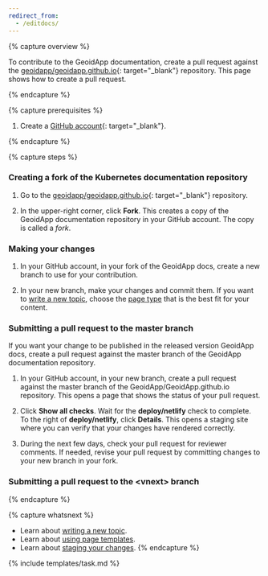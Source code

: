 ```yaml
---
redirect_from:
  - /editdocs/
---
```


{% capture overview %}

To contribute to the GeoidApp documentation, create a pull request against the
[geoidapp/geoidapp.github.io](https://github.com/geoidapp/geoidapp.github.io){: target="_blank"}
repository. This page shows how to create a pull request.

{% endcapture %}

{% capture prerequisites %}

1. Create a [GitHub account](https://github.com){: target="_blank"}.


{% endcapture %}

{% capture steps %}

### Creating a fork of the Kubernetes documentation repository

1. Go to the
[geoidapp/geoidapp.github.io](https://github.com/geoidapp/geoidapp.github.io){: target="_blank"}
repository.

1. In the upper-right corner, click **Fork**. This creates a copy of the
GeoidApp documentation repository in your GitHub account. The copy
is called a *fork*.

### Making your changes

1. In your GitHub account, in your fork of the GeoidApp docs, create
a new branch to use for your contribution.

1. In your new branch, make your changes and commit them. If you want to
[write a new topic](/docs/contribute/write-new-topic/),
choose the
[page type](/docs/contribute/page-templates/)
that is the best fit for your content.

### Submitting a pull request to the master branch

If you want your change to be published in the released version GeoidApp docs,
create a pull request against the master branch of the GeoidApp
documentation repository.

1. In your GitHub account, in your new branch, create a pull request
against the master branch of the GeoidApp/GeoidApp.github.io
repository. This opens a page that shows the status of your pull request.

1. Click **Show all checks**. Wait for the **deploy/netlify** check to complete.
To the right of **deploy/netlify**, click **Details**. This opens a staging
site where you can verify that your changes have rendered correctly.

1. During the next few days, check your pull request for reviewer comments.
If needed, revise your pull request by committing changes to your
new branch in your fork.

### Submitting a pull request to the &lt;vnext&gt; branch



{% endcapture %}

{% capture whatsnext %}
* Learn about [writing a new topic](/docs/contribute/write-new-topic).
* Learn about [using page templates](/docs/contribute/page-templates/).
* Learn about [staging your changes](/docs/contribute/stage-documentation-changes).
{% endcapture %}

{% include templates/task.md %}
